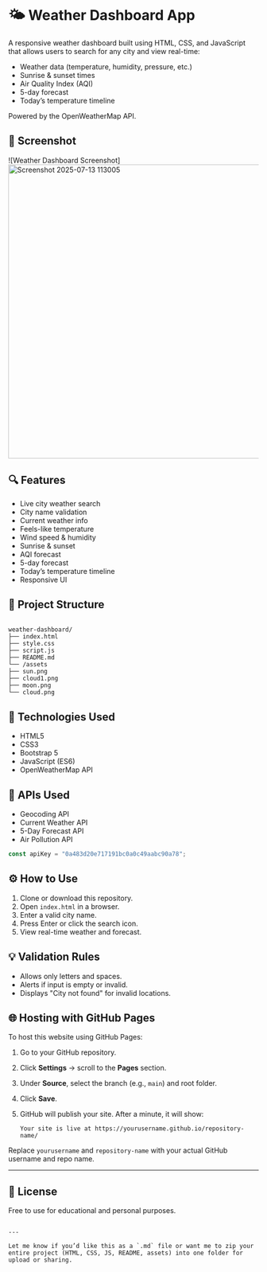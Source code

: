 
# 🌤️ Weather Dashboard App

A responsive weather dashboard built using HTML, CSS, and JavaScript that allows users to search for any city and view real-time:

- Weather data (temperature, humidity, pressure, etc.)
- Sunrise & sunset times
- Air Quality Index (AQI)
- 5-day forecast
- Today’s temperature timeline

Powered by the OpenWeatherMap API.

## 📸 Screenshot

![Weather Dashboard Screenshot]<img width="1365" height="591" alt="Screenshot 2025-07-13 113005" src="https://github.com/user-attachments/assets/33b5f127-886e-4f4b-bd0d-84eb157b876f" />


## 🔍 Features

- Live city weather search  
- City name validation  
- Current weather info  
- Feels-like temperature  
- Wind speed & humidity  
- Sunrise & sunset  
- AQI forecast  
- 5-day forecast  
- Today’s temperature timeline  
- Responsive UI

## 📁 Project Structure

```

weather-dashboard/
├── index.html
├── style.css
├── script.js
├── README.md
└── /assets
├── sun.png
├── cloud1.png
├── moon.png
└── cloud.png

````

## 🧠 Technologies Used

- HTML5  
- CSS3  
- Bootstrap 5  
- JavaScript (ES6)  
- OpenWeatherMap API

## 🔑 APIs Used

- Geocoding API  
- Current Weather API  
- 5-Day Forecast API  
- Air Pollution API

```js
const apiKey = "0a483d20e717191bc0a0c49aabc90a78";
````

## ⚙️ How to Use

1. Clone or download this repository.
2. Open `index.html` in a browser.
3. Enter a valid city name.
4. Press Enter or click the search icon.
5. View real-time weather and forecast.

## 💡 Validation Rules

* Allows only letters and spaces.
* Alerts if input is empty or invalid.
* Displays "City not found" for invalid locations.

## 🌐 Hosting with GitHub Pages

To host this website using GitHub Pages:

1. Go to your GitHub repository.
2. Click **Settings** → scroll to the **Pages** section.
3. Under **Source**, select the branch (e.g., `main`) and root folder.
4. Click **Save**.
5. GitHub will publish your site. After a minute, it will show:

   ```
   Your site is live at https://yourusername.github.io/repository-name/
   ```

Replace `yourusername` and `repository-name` with your actual GitHub username and repo name.

---

## 🪪 License

Free to use for educational and personal purposes.

```

---

Let me know if you’d like this as a `.md` file or want me to zip your entire project (HTML, CSS, JS, README, assets) into one folder for upload or sharing.
```
